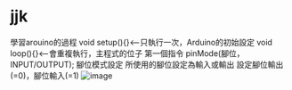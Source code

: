 # jjk
學習arouino的過程
void setup(){}<--只執行一次，Arduino的初始設定
void loop(){}<--會重複執行，主程式的位子
第一個指令
pinMode(腳位，INPUT/OUTPUT);
腳位模式設定 所使用的腳位設定為輸入或輸出
設定腳位輸出(=0)，腳位輸入(=1)
![image]()
